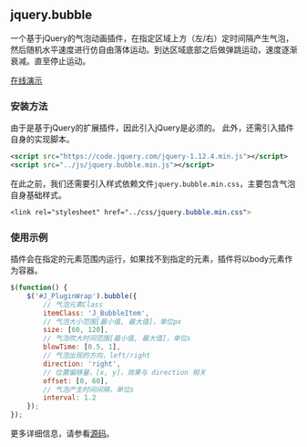 ## jquery.bubble

一个基于jQuery的气泡动画插件，在指定区域上方（左/右）定时间隔产生气泡，然后随机水平速度进行仿自由落体运动。到达区域底部之后做弹跳运动，速度逐渐衰减。直至停止运动。

[在线演示](http://seejs.me/jquery.bubble/demo/)

### 安装方法

由于是基于jQuery的扩展插件，因此引入jQuery是必须的。
此外，还需引入插件自身的实现脚本。

```xml
<script src="https://code.jquery.com/jquery-1.12.4.min.js"></script>
<script src="../js/jquery.bubble.min.js"></script>
```

在此之前，我们还需要引入样式依赖文件`jquery.bubble.min.css`，主要包含气泡自身基础样式。

```css
<link rel="stylesheet" href="../css/jquery.bubble.min.css">
```

### 使用示例

插件会在指定的元素范围内运行，如果找不到指定的元素，插件将以body元素作为容器。

```js
$(function() {
    $('#J_PluginWrap').bubble({
        // 气泡元素Class
        itemClass: 'J_BubbleItem',
        // 气泡大小范围[最小值, 最大值]，单位px
        size: [60, 120],
        // 气泡吹大时间范围[最小值, 最大值]，单位s
        blowTime: [0.5, 1],
        // 气泡出现的方向，left/right
        direction: 'right',
        // 位置偏移量，[x, y]，效果与 direction 相关
        offset: [0, 60],
        // 气泡产生时间间隔，单位s
        interval: 1.2
    });
});
```

更多详细信息，请参看[源码](https://github.com/mailzwj/jquery.bubble)。